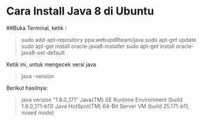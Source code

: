 # Cara Install Java 8 di Ubuntu

##Buka Terminal, ketik :

>sudo add-apt-repository ppa:webupd8team/java
>sudo apt-get update
>sudo apt-get install oracle-java8-installer
>sudo apt-get install oracle-java8-set-default

Ketik ini, untuk mengecek versi java
>java -version

Berikut hasilnya:
>java version "1.8.0_171"
>Java(TM) SE Runtime Environment (build 1.8.0_171-b11)
>Java HotSpot(TM) 64-Bit Server VM (build 25.171-b11, mixed mode)